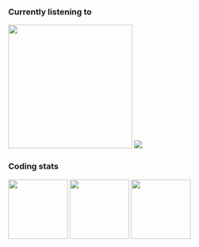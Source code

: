 <p align="center">
  <h3>Currently listening to</h3>
  <a href="https://open.spotify.com/user/6xpf1w1f5gwyobwxbm07h7fa5"><img src="https://spotify-github-profile.vercel.app/api/view?uid=948gaxqqryetkwyhbb8arr67m&cover_image=true" height="250px;" /></a>
  <a href="https://cdn.discordapp.com/emojis/745354525958996138.gif?v=1"><img src="https://cdn.discordapp.com/emojis/745354525958996138.gif?v=1" /></a>
  <h3>Coding stats</h3>
  <a href="https://github-readme-stats.vercel.app/api?username=kageroukw&count_private=true&theme=material-palenight"><img src="https://github-readme-stats.vercel.app/api?username=kageroukw&count_private=true&theme=material-palenight" height="120px;" /></a>
  <a href="https://github-readme-stats.vercel.app/api/wakatime/?username=minato&theme=material-palenight&layout=compact"><img src="https://github-readme-stats.vercel.app/api/wakatime/?username=minato&theme=material-palenight&layout=compact" height="120px;" /></a>
  <a href="https://github-readme-stats.vercel.app/api/top-langs/?username=kageroukw&theme=material-palenight&layout=compact"><img src="https://github-readme-stats.vercel.app/api/top-langs/?username=kageroukw&theme=material-palenight&layout=compact" height="120px;" /></a>
</p>

